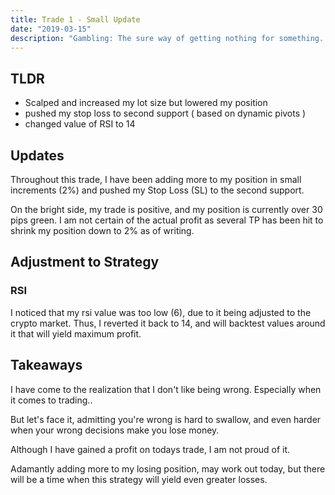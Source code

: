 ```yaml
---
title: Trade 1 - Small Update
date: "2019-03-15"
description: "Gambling: The sure way of getting nothing for something. - Wilson Mizner"
---
```


## TLDR

- Scalped and increased my lot size but lowered my position
- pushed my stop loss to second support ( based on dynamic pivots )
- changed value of RSI to 14

## Updates

Throughout this trade, I have been adding more to my position in small increments (2%) and pushed my Stop Loss (SL) to the second support.

On the bright side, my trade is positive, and my position is currently over 30 pips green.
I am not certain of the actual profit as several TP has been hit to shrink my position down to 2% as of writing.

## Adjustment to Strategy

### RSI

I noticed that my rsi value was too low (6), due to it being adjusted to the crypto market.
Thus, I reverted it back to 14, and will backtest values around it that will yield maximum profit.

## Takeaways

I have come to the realization that I don't like being wrong. Especially when it comes to trading..

But let's face it, admitting you're wrong is hard to swallow, and even harder when your wrong decisions make you lose money.

Although I have gained a profit on todays trade, I am not proud of it.

Adamantly adding more to my losing position, may work out today, but there will be a time when this strategy will yield even greater losses.
